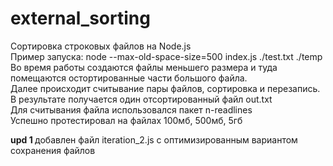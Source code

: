 # external_sorting
Сортировка строковых файлов на Node.js <br>
Пример запуска: node --max-old-space-size=500 index.js ./test.txt ./temp <br>
Во время работы создаются файлы меньшего размера и туда помещаются остортированные части большого файла. <br>
Далее происходит считывание пары файлов, сортировка и перезапись. В результате получается один отсортированный файл out.txt <br>
Для считывания файла использовался пакет n-readlines <br>
Успешно протестировал на файлах 100мб, 500мб, 5гб

<b> upd 1 </b>
добавлен файл iteration_2.js с оптимизированным вариантом сохранения файлов
